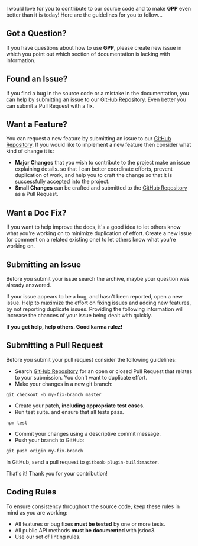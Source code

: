 I would love for you to contribute to our source code and to make **GPP** even better than it is
today! Here are the guidelines for you to follow...

## Got a Question?

If you have questions about how to use **GPP**, please create new issue
in which you point out which section of documentation is lacking with information.

## Found an Issue?

If you find a bug in the source code or a mistake in the documentation, you can help by
submitting an issue to our [GitHub Repository][github]. Even better you can submit a Pull Request
with a fix.

## Want a Feature?

You can request a new feature by submitting an issue to our [GitHub Repository][github].  If you
would like to implement a new feature then consider what kind of change it is:

* **Major Changes** that you wish to contribute to the project make an issue explaining details.
  so that I can better coordinate efforts, prevent duplication of work, and help you to
  craft the change so that it is successfully accepted into the project.
* **Small Changes** can be crafted and submitted to the [GitHub Repository][github] as a Pull
  Request.


## Want a Doc Fix?

If you want to help improve the docs, it's a good idea to let others know what you're working on to
minimize duplication of effort. Create a new issue (or comment on a related existing one) to let
others know what you're working on.

## Submitting an Issue
Before you submit your issue search the archive, maybe your question was already answered.

If your issue appears to be a bug, and hasn't been reported, open a new issue. Help to maximize
the effort on fixing issues and adding new features, by not reporting duplicate issues.
Providing the following information will increase the chances of your issue being dealt with
quickly.

**If you get help, help others. Good karma rulez!**

## Submitting a Pull Request
Before you submit your pull request consider the following guidelines:

* Search [GitHub Repository][github] for an open or closed Pull Request
  that relates to your submission. You don't want to duplicate effort.
* Make your changes in a new git branch:

```shell
git checkout -b my-fix-branch master
```

* Create your patch, **including appropriate test cases**.
* Run test suite. and ensure that all tests pass.

```shell
npm test
```

* Commit your changes using a descriptive commit message.
* Push your branch to GitHub:

```shell
git push origin my-fix-branch
```

In GitHub, send a pull request to `gitbook-plugin-build:master`.

That's it! Thank you for your contribution!

## Coding Rules

To ensure consistency throughout the source code, keep these rules in mind as you are working:

* All features or bug fixes **must be tested** by one or more tests.
* All public API methods **must be documented** with jsdoc3.
* Use our set of linting rules.

[github]: https://github.com/urosjarc/gitbook-plugin-build
